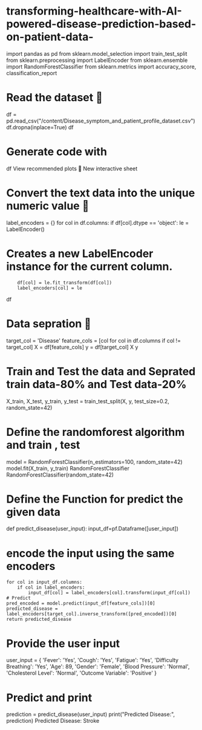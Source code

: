 # transforming-healthcare-with-AI-powered-disease-prediction-based-on-patient-data-
import pandas as pd
 from sklearn.model_selection import train_test_split
 from sklearn.preprocessing import LabelEncoder
 from sklearn.ensemble import RandomForestClassifier
 from sklearn.metrics import accuracy_score, classification_report
 # Read the dataset 
 df = pd.read_csv("/content/Disease_symptom_and_patient_profile_dataset.csv")
 df.dropna(inplace=True)
 df
# Generate code with 
df
 View recommended plots  New interactive sheet
# Convert the text data into the unique numeric value 
 label_encoders = {}
 for col in df.columns:
    if df[col].dtype == 'object':
        le = LabelEncoder()
 # Creates a new LabelEncoder instance for the current column.
        df[col] = le.fit_transform(df[col])
        label_encoders[col] = le
 df
# Data sepration 
 target_col = 'Disease'
 feature_cols = [col for col in df.columns if col != target_col]
 X = df[feature_cols]
 y = df[target_col]
 X
 y
# Train and Test the data and Seprated train data-80% and Test data-20% 
 X_train, X_test, y_train, y_test = train_test_split(X, y, test_size=0.2, random_state=42)
# Define the randomforest algorithm and train , test 
 model = RandomForestClassifier(n_estimators=100, random_state=42)
 model.fit(X_train, y_train)
 RandomForestClassifier
  RandomForestClassifier(random_state=42)
# Define the Function for predict the given data 
 def predict_disease(user_input):
  input_df=pf.Dataframe([user_input])
# encode the input using the same encoders
    for col in input_df.columns:
        if col in label_encoders:
            input_df[col] = label_encoders[col].transform(input_df[col])
    # Predict
    pred_encoded = model.predict(input_df[feature_cols])[0]
    predicted_disease = label_encoders[target_col].inverse_transform([pred_encoded])[0]
    return predicted_disease
# Provide the user input 
 user_input = {
    'Fever': 'Yes',
    'Cough': 'Yes',
    'Fatigue': 'Yes',
    'Difficulty Breathing': 'Yes',
    'Age': 89,
 'Gender': 'Female',
 'Blood Pressure': 'Normal',
 'Cholesterol Level': 'Normal',
 'Outcome Variable': 'Positive'
 }
 # Predict and print
 prediction = predict_disease(user_input)
 print("Predicted Disease:", prediction)
 Predicted Disease: Stroke

